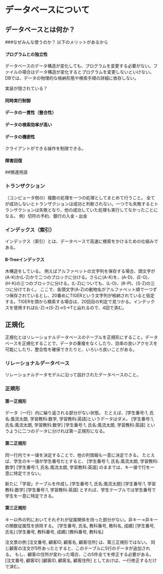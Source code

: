 # データベースについて

## データベースとは何か？

###なぜみんな使うのか？
以下のメリットがあるから

#### プログラムとの独立性
データベースのデータ構造が変化しても、プログラムを変更する必要がない。ファイルの場合はデータ構造が変化するとプログラムを変更しないといけない。
DBでは、データの物理的な格納形態や検索手順の詳細に依存しない。

実装が隠されている？

#### 同時実行制御

#### データの一貫性（整合性）

#### データの検索効率が高い

#### データの機密性
クライアントができる操作を制限できる。

#### 障害回復


##関連用語
### トランザクション
（コンピュータ側の）複数の処理を一つの処理としてまとめて行うこと。
全てが成功しないとトランザクションは成功と判断されない。一つでも失敗するとトランザクションは失敗となり、他の成功していた処理も実行してなかったことになる。
例）切符の予約、銀行の入金・出金


### インデックス（索引）
インデックス（索引）とは、データベースで高速に検索をかけるための仕組みである。

#### B-Treeインデックス
木構造をしている。
例えばアルファベットの文字列を保存する場合、頭文字が(A-K)か(L-Z)かで二つのブロックに分ける。さらに(A-K)を、(A-D)、(E-G)、(H-K)の三つのブロックに分ける。(L-Z)についても、(L-O)、(R-P)、(S-Z)の三つに分けておく。
ここで、各頭文字(A-Z)の動物名がアルファベット順で一つずつ保存されているとし、20番めにTIGERという文字列が格納されていると仮定する。TIGERを頭から検索する場合は、20回目の判定で見つかる。インデックスを使用すれば(L-Z)->(S-Z)->S->Tと辿れるので、4回で済む。


## 正規化
正規化とはリレーショナルデータベースのテーブルを正規形にすること。データベースを正規化することで、データの重複をなくしたり、効率の良いアクセスを可能にしたり、整合性を確保できたりと、いろいろ良いことがある。

### リレーショナルデータベース
リレーショナルデータモデルに沿って設計されたデータベースのこと。

### 正規形

#### 第一正規形
データ（一行）内に繰り返される部分がない状態。
たとえば、[学生番号:1, 氏名:風流太朗, 学習教科:数学, 学習教科:英語]というデータはダメ。
[学生番号:1, 氏名:風流太朗, 学習教科:数学]
[学生番号:1, 氏名:風流太朗, 学習教科:英語]
というように二つのデータに分ければ第一正規形になる。

#### 第二正規形
同一行内でキー値を決定することで、他の列情報も一意に決定できる。
たとえば、学生のキー値が学生番号だとすると、
[学生番号:1, 氏名:風流太朗, 学習教科:数学]
[学生番号:1, 氏名:風流太朗, 学習教科:英語]
のままでは、キー値で行を一意に特定できない。

新たに「学習」テーブルを作成し
[学生番号:1, 氏名:風流太朗] [学生番号:1, 学習教科:数学]
                         [学生番号:1, 学習教科:英語]
とすれば、学生テーブルでは学生番号で学生を一意に特定できる。

#### 第三正規形
キー以外の列においてそれぞれが従属関係を持った部分がない。非キー→非キーの関数従属性を排除する。
[学生番号, 氏名, 教科番号, 教科名, 成績]
[学生番号, 氏名] [学生番号, 教科番号, 成績] [教科番号, 教科名]

注文票の例
[注文番号, 顧客ID, 顧客名, 顧客住所]
は、第三正規形ではない。
同じ顧客の注文が5件あったとすると、このテーブルに5行のデータが追加される。
もし、顧客の住所が変わった場合、この5件全てを修正する必要がある。
[注文番号, 顧客ID] [顧客ID, 顧客名, 顧客住所]
としておけば、一行修正するだけで済む。




